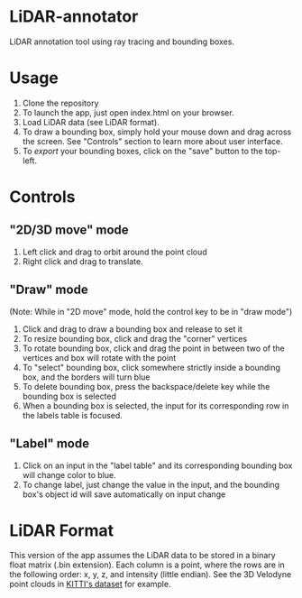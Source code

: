 # LiDAR-annotator
LiDAR annotation tool using ray tracing and bounding boxes.

# Usage
1. Clone the repository
2. To launch the app, just open index.html on your browser.
3. Load LiDAR data (see LiDAR format). 
4. To draw a bounding box, simply hold your mouse down and drag across the screen. See "Controls" section to learn more about user interface. 
5. To *export* your bounding boxes, click on the "save" button to the top-left.

# Controls
## "2D/3D move" mode
1. Left click and drag to orbit around the point cloud
2. Right click and drag to translate. 
## "Draw" mode
(Note: While in "2D move" mode, hold the control key to be in "draw mode")
1. Click and drag to draw a bounding box and release to set it
2. To resize bounding box, click and drag the "corner" vertices
3. To rotate bounding box, click and drag the point in between two of the vertices and box will rotate with the point
4. To "select" bounding box, click somewhere strictly inside a bounding box, and the borders will turn blue
5. To delete bounding box, press the backspace/delete key while the bounding box is selected
6. When a bounding box is selected, the input for its corresponding row in the labels table is focused.
## "Label" mode
1. Click on an input in the "label table" and its corresponding bounding box will change color to blue.
2. To change label, just change the value in the input, and the bounding box's object id will save automatically on input change

# LiDAR Format
This version of the app assumes the LiDAR data to be stored in a binary float matrix (.bin extension). 
Each column is a point, where the rows are in the following order: x, y, z, and intensity (little endian).
See the 3D Velodyne point clouds in [KITTI's dataset](http://www.cvlibs.net/datasets/kitti/raw_data.php) for example. 
